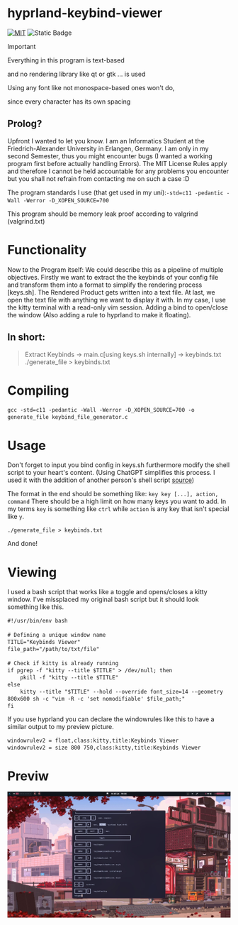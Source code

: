 # hyprland-keybind-viewer

[![MIT](https://img.shields.io/github/license/BlacklightYT/python-discord-bot?color=a3425d)](https://github.com/BlacklightYT/python-discord-bot/blob/main/LICENSE) ![Static Badge](https://img.shields.io/badge/Programming_Language-black?style=flat&logo=C)

> [!IMPORTANT]
> Everything in this program is text-based
> 
> and no rendering library like qt or gtk ... is used
> 
> Using any font like not monospace-based ones won't do,
>
> since every character has its own spacing

## Prolog?

Upfront I wanted to let you know. I am an Informatics Student at the Friedrich-Alexander University in Erlangen, Germany. I am only in my second Semester, thus you might encounter bugs (I wanted a working program first before actually handling Errors). The MIT License Rules apply and therefore I cannot be held accountable for any problems you encounter but you shall not refrain from contacting me on such a case :D 

The program standards I use (that get used in my uni):`-std=c11 -pedantic -Wall -Werror -D_XOPEN_SOURCE=700`

This program should be memory leak proof according to valgrind (valgrind.txt)

# Functionality

Now to the Program itself:
We could describe this as a pipeline of multiple objectives. Firstly we want to extract the the keybinds of your config file and transform them into a format to simplify the rendering process [keys.sh]. The Rendered Product gets written into a text file. At last, we open the text file with anything we want to display it with. In my case, I use the kitty terminal with a read-only vim session. Adding a bind to open/close the window (Also adding a rule to hyprland to make it floating).

## In short: 
> Extract Keybinds -> main.c[using keys.sh internally] -> keybinds.txt
> ./generate_file > keybinds.txt

# Compiling
```  
gcc -std=c11 -pedantic -Wall -Werror -D_XOPEN_SOURCE=700 -o generate_file keybind_file_generator.c
```
# Usage

Don't forget to input you bind config in keys.sh furthermore modify the shell script to your heart's content. (Using ChatGPT simplifies this process. I used it with the addition of another person's shell script [source](https://github.com/jason9075/rofi-hyprland-keybinds-cheatsheet))

The format in the end should be something like: `key key [...], action, command` There should be a high limit on how many keys you want to add. In my terms `key` is something like `ctrl` while `action` is any key that isn't special like `y`.

```
./generate_file > keybinds.txt
```
And done!

# Viewing

I used a bash script that works like a toggle and opens/closes a kitty window. I've missplaced my original bash script but it should look something like this. 
```
#!/usr/bin/env bash

# Defining a unique window name
TITLE="Keybinds Viewer"
file_path="/path/to/txt/file"

# Check if kitty is already running
if pgrep -f "kitty --title $TITLE" > /dev/null; then
    pkill -f "kitty --title $TITLE"
else
    kitty --title "$TITLE" --hold --override font_size=14 --geometry 800x600 sh -c "vim -R -c 'set nomodifiable' $file_path;"
fi
```
If you use hyprland you can declare the windowrules like this to have a similar output to my preview picture.
```
windowrulev2 = float,class:kitty,title:Keybinds Viewer
windowrulev2 = size 800 750,class:kitty,title:Keybinds Viewer
```

# Previw

![](https://raw.githubusercontent.com/Abdisto/hyprland-keybind-prettifier/main/preview.jpg)
